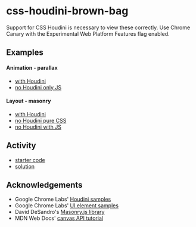 # css-houdini-brown-bag

Support for CSS Houdini is necessary to view these correctly. Use Chrome Canary with the Experimental Web Platform Features flag enabled.

## Examples
#### Animation - parallax
- [with Houdini](https://catherinephamiss.github.io/css-houdini-brown-bag/examples/animation%20-%20parallax/parallax%20-%20with%20houdini/)
- [no Houdini only JS](https://catherinephamiss.github.io/css-houdini-brown-bag/examples/animation%20-%20parallax/parallax%20-%20no%20houdini/)

#### Layout - masonry
- [with Houdini](https://catherinephamiss.github.io/css-houdini-brown-bag/examples/layout%20-%20masonry/masonry%20-%20with%20houdini/)
- [no Houdini pure CSS](https://catherinephamiss.github.io/css-houdini-brown-bag/examples/layout%20-%20masonry/masonry%20-%20no%20houdini%20pure%20css/)
- [no Houdini with JS](https://catherinephamiss.github.io/css-houdini-brown-bag/examples/layout%20-%20masonry/masonry%20-%20no%20houdini%20with%20js/)

## Activity
- [starter code](https://catherinephamiss.github.io/css-houdini-brown-bag/activity/starter/)
- [solution](https://catherinephamiss.github.io/css-houdini-brown-bag/activity/solution/)

## Acknowledgements
- Google Chrome Labs' [Houdini samples](https://github.com/GoogleChromeLabs/houdini-samples)
- Google Chrome Labs' [UI element samples](https://github.com/GoogleChromeLabs/ui-element-samples)
- David DeSandro's [Masonry.js library](https://masonry.desandro.com/)
- MDN Web Docs' [canvas API tutorial](https://developer.mozilla.org/en-US/docs/Web/API/Canvas_API/Tutorial)